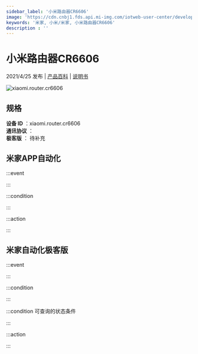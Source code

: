 ```yaml
---
sidebar_label: '小米路由器CR6606'
image: 'https://cdn.cnbj1.fds.api.mi-img.com/iotweb-user-center/developer_1679048939216Xy7BWEDd.png?GalaxyAccessKeyId=AKVGLQWBOVIRQ3XLEW&Expires=9223372036854775807&Signature=BAKrlef6UgzZhlgzXqJsXmhqSu4='
keywords: '米家, 小米/米家, 小米路由器CR6606'
description : ''
---
```

# 小米路由器CR6606

2021/4/25 发布 | [产品百科](https://home.mi.com/webapp/content/baike/product/index.html?model=xiaomi.router.cr6606/) | [说明书](https://home.mi.com/views/introduction.html?model=xiaomi.router.cr6606&region=cn)

![xiaomi.router.cr6606](https://cdn.cnbj1.fds.api.mi-img.com/iotweb-user-center/developer_1679048939216Xy7BWEDd.png?GalaxyAccessKeyId=AKVGLQWBOVIRQ3XLEW&Expires=9223372036854775807&Signature=BAKrlef6UgzZhlgzXqJsXmhqSu4=)

## 规格  
> 
**设备 ID** ：xiaomi.router.cr6606  
**通讯协议** ：  
**极客版**  ： 待补充 


## 米家APP自动化  

:::event  

:::

:::condition  

:::

:::action   

:::

## 米家自动化极客版  

:::event  

:::

:::condition  

:::

:::condition 可查询的状态条件  

:::

:::action  

:::

        
